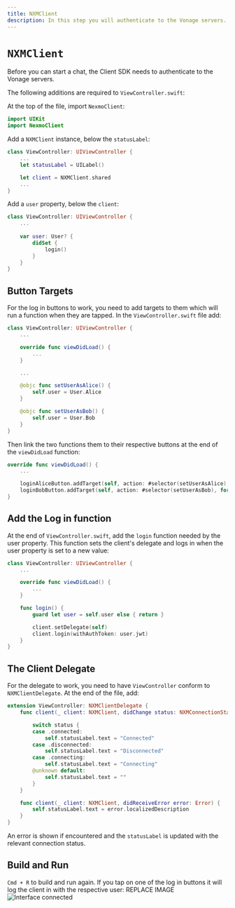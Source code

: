 ```yaml
---
title: NXMClient
description: In this step you will authenticate to the Vonage servers.
---
```


# `NXMClient`

Before you can start a chat, the Client SDK needs to authenticate to the Vonage servers. 

The following additions are required to `ViewController.swift`:

At the top of the file, import `NexmoClient`:

```swift
import UIKit
import NexmoClient
```

Add a `NXMClient` instance, below the `statusLabel`:

```swift
class ViewController: UIViewController {
    ...
    let statusLabel = UILabel()

    let client = NXMClient.shared
    ...
}
```

Add a `user` property, below the `client`:

```swift
class ViewController: UIViewController {
    ...
    
    var user: User? {
        didSet {
            login()
        }
    }
}
```

## Button Targets

For the log in buttons to work, you need to add targets to them which will run a function when they are tapped. In the `ViewController.swift` file add:

```swift
class ViewController: UIViewController {
    ...

    override func viewDidLoad() {
        ...
    }

    ...

    @objc func setUserAsAlice() {
        self.user = User.Alice
    }

    @objc func setUserAsBob() {
        self.user = User.Bob
    }
}
```

Then link the two functions them to their respective buttons at the end of the `viewDidLoad` function:

```swift
override func viewDidLoad() {
    ...

    loginAliceButton.addTarget(self, action: #selector(setUserAsAlice), for: .touchUpInside)
    loginBobButton.addTarget(self, action: #selector(setUserAsBob), for: .touchUpInside)
}
```

## Add the Log in function

At the end of `ViewController.swift`, add the `login` function needed by the user property. This function sets the client's delegate and logs in when the user property is set to a new value:

```swift
class ViewController: UIViewController {
    ...

    override func viewDidLoad() {
        ...
    }

    func login() {
        guard let user = self.user else { return }

        client.setDelegate(self)
        client.login(withAuthToken: user.jwt)
    }
}
```

## The Client Delegate

For the delegate to work, you need to have `ViewController` conform to `NXMClientDelegate`. At the end of the file, add:

```swift
extension ViewController: NXMClientDelegate {
    func client(_ client: NXMClient, didChange status: NXMConnectionStatus, reason: NXMConnectionStatusReason) {

        switch status {
        case .connected:
            self.statusLabel.text = "Connected"
        case .disconnected:
            self.statusLabel.text = "Disconnected"
        case .connecting:
            self.statusLabel.text = "Connecting"
        @unknown default:
            self.statusLabel.text = ""
        }
    }

    func client(_ client: NXMClient, didReceiveError error: Error) {
        self.statusLabel.text = error.localizedDescription
    }
}
```

An error is shown if encountered and the `statusLabel` is updated with the relevant connection status. 

## Build and Run

`Cmd + R` to build and run again. If you tap on one of the log in buttons it will log the client in with the respective user:
REPLACE IMAGE
![Interface connected](/meta/client-sdk/ios-phone-to-app/interface-connected.png)
